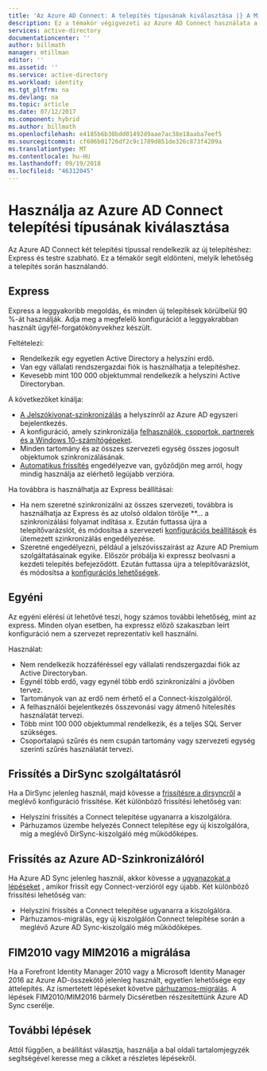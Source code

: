 ```yaml
---
title: 'Az Azure AD Connect: A telepítés típusának kiválasztása |} A Microsoft Docs'
description: Ez a témakör végigvezeti az Azure AD Connect használata a telepítés típusának kiválasztása
services: active-directory
documentationcenter: ''
author: billmath
manager: mtillman
editor: ''
ms.assetid: ''
ms.service: active-directory
ms.workload: identity
ms.tgt_pltfrm: na
ms.devlang: na
ms.topic: article
ms.date: 07/12/2017
ms.component: hybrid
ms.author: billmath
ms.openlocfilehash: e4185b6b30bdd01492d9aae7ac38e18aaba7eef5
ms.sourcegitcommit: cf606b01726df2c9c1789d851de326c873f4209a
ms.translationtype: MT
ms.contentlocale: hu-HU
ms.lasthandoff: 09/19/2018
ms.locfileid: "46312045"
---
```

# <a name="select-which-installation-type-to-use-for-azure-ad-connect"></a>Használja az Azure AD Connect telepítési típusának kiválasztása
Az Azure AD Connect két telepítési típussal rendelkezik az új telepítéshez: Express és testre szabható. Ez a témakör segít eldönteni, melyik lehetőség a telepítés során használandó.

## <a name="express"></a>Express
Express a leggyakoribb megoldás, és minden új telepítések körülbelül 90 %-át használják. Adja meg a megfelelő konfigurációt a leggyakrabban használt ügyfél-forgatókönyvekhez készült.

Feltételezi:

- Rendelkezik egy egyetlen Active Directory a helyszíni erdő.
- Van egy vállalati rendszergazdai fiók is használhatja a telepítéshez.
- Kevesebb mint 100 000 objektummal rendelkezik a helyszíni Active Directoryban.

A következőket kínálja:

- [A Jelszókivonat-szinkronizálás](how-to-connect-password-hash-synchronization.md) a helyszínről az Azure AD egyszeri bejelentkezés.
- A konfiguráció, amely szinkronizálja [felhasználók, csoportok, partnerek és a Windows 10-számítógépeket](concept-azure-ad-connect-sync-default-configuration.md).
- Minden tartomány és az összes szervezeti egység összes jogosult objektumok szinkronizálásának.
- [Automatikus frissítés](how-to-connect-install-automatic-upgrade.md) engedélyezve van, győződjön meg arról, hogy mindig használja az elérhető legújabb verzióra.

Ha továbbra is használhatja az Express beállításai:

- Ha nem szeretné szinkronizálni az összes szervezeti, továbbra is használhatja az Express és az utolsó oldalon törölje **... a szinkronizálási folyamat indítása x. Ezután futtassa újra a telepítővarázslót, és módosítsa a szervezeti [konfigurációs beállítások](how-to-connect-installation-wizard.md#customize-synchronization-options) és ütemezett szinkronizálás engedélyezése.
- Szeretné engedélyezni, például a jelszóvisszaírást az Azure AD Premium szolgáltatásainak egyike. Először próbálja ki expressz beolvasni a kezdeti telepítés befejeződött. Ezután futtassa újra a telepítővarázslót, és módosítsa a [konfigurációs lehetőségek](how-to-connect-installation-wizard.md#customize-synchronization-options).

## <a name="custom"></a>Egyéni
Az egyéni elérési út lehetővé teszi, hogy számos további lehetőség, mint az express. Minden olyan esetben, ha expressz előző szakaszban leírt konfiguráció nem a szervezet reprezentatív kell használni.

Használat:

- Nem rendelkezik hozzáféréssel egy vállalati rendszergazdai fiók az Active Directoryban.
- Egynél több erdő, vagy egynél több erdő szinkronizálni a jövőben tervez.
- Tartományok van az erdő nem érhető el a Connect-kiszolgálóról.
- A felhasználói bejelentkezés összevonási vagy átmenő hitelesítés használatát tervezi.
- Több mint 100 000 objektummal rendelkezik, és a teljes SQL Server szükséges.
- Csoportalapú szűrés és nem csupán tartomány vagy szervezeti egység szerinti szűrés használatát tervezi.

## <a name="upgrade-from-dirsync"></a>Frissítés a DirSync szolgáltatásról
Ha a DirSync jelenleg használ, majd kövesse a [frissítésre a dirsyncről](how-to-dirsync-upgrade-get-started.md) a meglévő konfiguráció frissítése. Két különböző frissítési lehetőség van:

- Helyszíni frissítés a Connect telepítése ugyanarra a kiszolgálóra.
- Párhuzamos üzembe helyezés Connect telepítése egy új kiszolgálóra, míg a meglévő DirSync-kiszolgáló még működőképes.

## <a name="upgrade-from-azure-ad-sync"></a>Frissítés az Azure AD-Szinkronizálóról
Ha Azure AD Sync jelenleg használ, akkor kövesse a [ugyanazokat a lépéseket](how-to-upgrade-previous-version.md) , amikor frissít egy Connect-verzióról egy újabb. Két különböző frissítési lehetőség van:

- Helyszíni frissítés a Connect telepítése ugyanarra a kiszolgálóra.
- Párhuzamos-migrálás, egy új kiszolgálón Connect telepítése során a meglévő Azure AD Sync-kiszolgáló még működőképes.

## <a name="migrate-from-fim2010-or-mim2016"></a>FIM2010 vagy MIM2016 a migrálása
Ha a Forefront Identity Manager 2010 vagy a Microsoft Identity Manager 2016 az Azure AD-összekötő jelenleg használt, egyetlen lehetősége egy áttelepítés. Az ismertetett lépéseket követve [párhuzamos-migrálás](how-to-upgrade-previous-version.md#swing-migration). A lépések FIM2010/MIM2016 bármely Dicséretben részesítettünk Azure AD Sync cserélje.

## <a name="next-steps"></a>További lépések
Attól függően, a beállítást választja, használja a bal oldali tartalomjegyzék segítségével keresse meg a cikket a részletes lépésekről.
